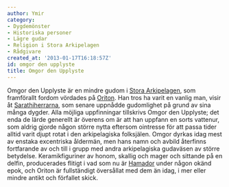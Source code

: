 ```yaml
---
author: Ymir
category:
- Dygdemönster
- Historiska personer
- Lägre gudar
- Religion i Stora Arkipelagen
- Rådgivare
created_at: '2013-01-17T16:18:57Z'
id: omgor den upplyste
title: Omgor den Upplyste
---
```

Omgor den Upplyste är en mindre gudom i [Stora Arkipelagen], som framförallt fordom vördades på [Oriton]. Han tros ha varit en vanlig man, visir åt [Sarathiherrarna], som senare uppnådde gudomlighet på grund av sina många dygder. Alla möjliga uppfinningar tillskrivs Omgor den Upplyste; det enda de lärde generellt är överens om är att han uppfann en sorts vattenur, som aldrig gjorde någon större nytta eftersom ointresse för att passa tider alltid varit djupt rotat i den arkipelagiska folksjälen. Omgor dyrkas idag mest av enstaka excentriska åldermän, men hans namn och avbild återfinns fortfarande av och till i grupp med andra arkipelagiska gudaväsen av större betydelse. Keramikfiguriner av honom, skallig och mager och sittande på en delfin, producerades flitigt i vad som nu är [Hamador] under någon okänd epok, och Oriton är fullständigt översållat med dem än idag, i mer eller mindre antikt och förfallet skick.

  [Stora Arkipelagen]: Stora_Arkipelagen
  [Oriton]: Oriton
  [Sarathiherrarna]: Sarathikonfederationen
  [Hamador]: Hamador